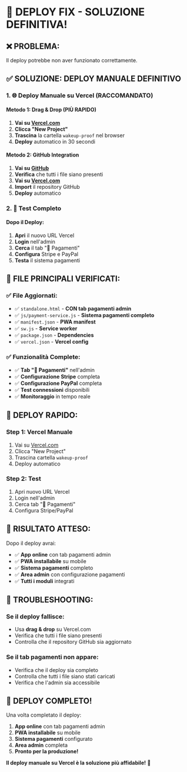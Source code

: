 # 🚀 **DEPLOY FIX - SOLUZIONE DEFINITIVA!**

## ❌ **PROBLEMA:**
Il deploy potrebbe non aver funzionato correttamente.

## ✅ **SOLUZIONE: DEPLOY MANUALE DEFINITIVO**

### **1. 🌐 Deploy Manuale su Vercel (RACCOMANDATO)**

#### **Metodo 1: Drag & Drop (PIÙ RAPIDO)**
1. **Vai su [Vercel.com](https://vercel.com)**
2. **Clicca "New Project"**
3. **Trascina** la cartella `wakeup-proof` nel browser
4. **Deploy** automatico in 30 secondi

#### **Metodo 2: GitHub Integration**
1. **Vai su [GitHub](https://github.com/250862-italia/wakeup-proof)**
2. **Verifica** che tutti i file siano presenti
3. **Vai su [Vercel.com](https://vercel.com)**
4. **Import** il repository GitHub
5. **Deploy** automatico

### **2. 📱 Test Completo**

#### **Dopo il Deploy:**
1. **Apri** il nuovo URL Vercel
2. **Login** nell'admin
3. **Cerca** il tab "🔑 Pagamenti"
4. **Configura** Stripe e PayPal
5. **Testa** il sistema pagamenti

## 🎯 **FILE PRINCIPALI VERIFICATI:**

### **✅ File Aggiornati:**
- ✅ `standalone.html` - **CON tab pagamenti admin**
- ✅ `js/payment-service.js` - **Sistema pagamenti completo**
- ✅ `manifest.json` - **PWA manifest**
- ✅ `sw.js` - **Service worker**
- ✅ `package.json` - **Dependencies**
- ✅ `vercel.json` - **Vercel config**

### **✅ Funzionalità Complete:**
- ✅ **Tab "🔑 Pagamenti"** nell'admin
- ✅ **Configurazione Stripe** completa
- ✅ **Configurazione PayPal** completa
- ✅ **Test connessioni** disponibili
- ✅ **Monitoraggio** in tempo reale

## 🚀 **DEPLOY RAPIDO:**

### **Step 1: Vercel Manuale**
1. Vai su [Vercel.com](https://vercel.com)
2. Clicca "New Project"
3. Trascina cartella `wakeup-proof`
4. Deploy automatico

### **Step 2: Test**
1. Apri nuovo URL Vercel
2. Login nell'admin
3. Cerca tab "🔑 Pagamenti"
4. Configura Stripe/PayPal

## 🎉 **RISULTATO ATTESO:**

Dopo il deploy avrai:
- ✅ **App online** con tab pagamenti admin
- ✅ **PWA installabile** su mobile
- ✅ **Sistema pagamenti** completo
- ✅ **Area admin** con configurazione pagamenti
- ✅ **Tutti i moduli** integrati

## 🔧 **TROUBLESHOOTING:**

### **Se il deploy fallisce:**
- Usa **drag & drop** su Vercel.com
- Verifica che tutti i file siano presenti
- Controlla che il repository GitHub sia aggiornato

### **Se il tab pagamenti non appare:**
- Verifica che il deploy sia completo
- Controlla che tutti i file siano stati caricati
- Verifica che l'admin sia accessibile

## 🎯 **DEPLOY COMPLETO!**

Una volta completato il deploy:
1. **App online** con tab pagamenti admin
2. **PWA installabile** su mobile
3. **Sistema pagamenti** configurato
4. **Area admin** completa
5. **Pronto per la produzione!**

**Il deploy manuale su Vercel è la soluzione più affidabile!** 🚀
